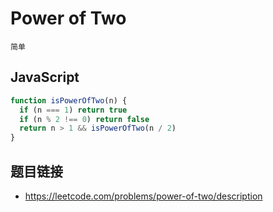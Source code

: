 # Power of Two
`简单`

## JavaScript
```javascript
function isPowerOfTwo(n) {
  if (n === 1) return true
  if (n % 2 !== 0) return false
  return n > 1 && isPowerOfTwo(n / 2)
}
```

## 题目链接
* https://leetcode.com/problems/power-of-two/description
